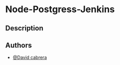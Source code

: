 
# Node-Postgress-Jenkins

## Description

## Authors

- [@David cabrera](https://www.github.com/hdavidvc)

